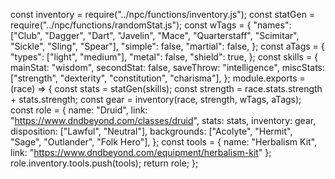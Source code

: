 const inventory = require("../npc/functions/inventory.js");
const statGen = require("../npc/functions/randomStat.js");
const wTags = {
	"names": ["Club", "Dagger", "Dart", "Javelin", "Mace", "Quarterstaff", "Scimitar", "Sickle", "Sling", "Spear"],
	"simple": false,
	"martial": false,
};
const aTags = {
	"types": ["light", "medium"],
	"metal": false,
	"shield": true,
};
const skills = {
	mainStat: "wisdom",
	secondStat: false,
	saveThrow: "intelligence",
	miscStats: ["strength", "dexterity", "constitution", "charisma"],
};
module.exports = (race) => {
	const stats = statGen(skills);
	const strength = race.stats.strength + stats.strength;
	const gear = inventory(race, strength, wTags, aTags);
	const role = {
		name: "Druid",
		link: "https://www.dndbeyond.com/classes/druid",
		stats: stats,
		inventory: gear,
		disposition: ["Lawful", "Neutral"],
		backgrounds: ["Acolyte", "Hermit", "Sage", "Outlander", "Folk Hero"],
	};
	const tools = { name: "Herbalism Kit", link: "https://www.dndbeyond.com/equipment/herbalism-kit" };
	role.inventory.tools.push(tools);
	return role;
};
